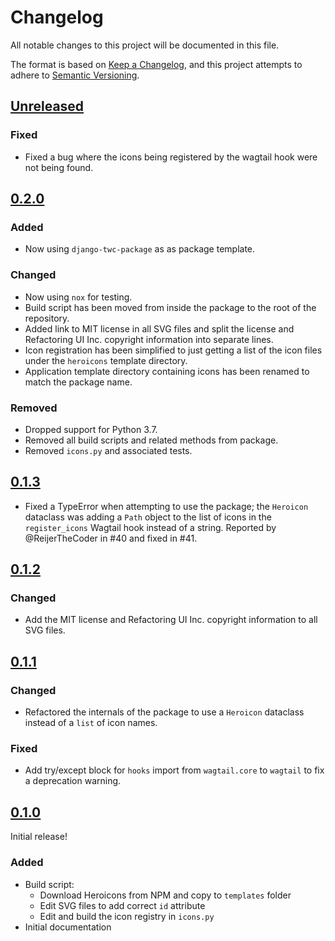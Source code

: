# Changelog

All notable changes to this project will be documented in this file.

The format is based on [Keep a Changelog](https://keepachangelog.com/en/1.0.0/),
and this project attempts to adhere to [Semantic Versioning](https://semver.org/spec/v2.0.0.html).

<!--
## [${version}]
### Added - for new features
### Changed - for changes in existing functionality
### Deprecated - for soon-to-be removed features
### Removed - for now removed features
### Fixed - for any bug fixes
### Security - in case of vulnerabilities
[${version}]: https://github.com/westerveltco/wagtail-heroicons/releases/tag/v${version}
-->

## [Unreleased]

### Fixed

-   Fixed a bug where the icons being registered by the wagtail hook were not being found.

## [0.2.0]

### Added

-   Now using `django-twc-package` as as package template.

### Changed

-   Now using `nox` for testing.
-   Build script has been moved from inside the package to the root of the repository.
-   Added link to MIT license in all SVG files and split the license and Refactoring UI Inc. copyright information into separate lines.
-   Icon registration has been simplified to just getting a list of the icon files under the `heroicons` template directory.
-   Application template directory containing icons has been renamed to match the package name.

### Removed

-   Dropped support for Python 3.7.
-   Removed all build scripts and related methods from package.
-   Removed `icons.py` and associated tests.

## [0.1.3]

-   Fixed a TypeError when attempting to use the package; the `Heroicon` dataclass was adding a `Path` object to the list of icons in the `register_icons` Wagtail hook instead of a string. Reported by @ReijerTheCoder in #40 and fixed in #41.

## [0.1.2]

### Changed

-   Add the MIT license and Refactoring UI Inc. copyright information to all SVG files.

## [0.1.1]

### Changed

-   Refactored the internals of the package to use a `Heroicon` dataclass instead of a `list` of icon names.

### Fixed

-   Add try/except block for `hooks` import from `wagtail.core` to `wagtail` to fix a deprecation warning.

## [0.1.0]

Initial release!

### Added

-   Build script:
    -   Download Heroicons from NPM and copy to `templates` folder
    -   Edit SVG files to add correct `id` attribute
    -   Edit and build the icon registry in `icons.py`
-   Initial documentation

[unreleased]: git@github.com:joshuadavidthomas/wagtail-heroicons/compare/v0.2.0...HEAD
[0.1.0]: https://github.com/joshuadavidthomas/wagtail-heroicons/releases/tag/v0.1.0
[0.1.1]: https://github.com/joshuadavidthomas/wagtail-heroicons/releases/tag/v0.1.1
[0.1.2]: https://github.com/joshuadavidthomas/wagtail-heroicons/releases/tag/v0.1.2
[0.1.3]: https://github.com/joshuadavidthomas/wagtail-heroicons/releases/tag/v0.1.3
[0.2.0]: git@github.com:joshuadavidthomas/wagtail-heroicons/releases/tag/v0.2.0
